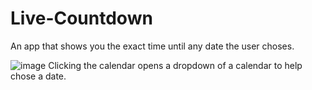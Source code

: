# Live-Countdown
An app that shows you the exact time until any date the user choses.

![image](https://user-images.githubusercontent.com/88985587/142956486-9d979561-971b-4029-a72e-32413e4a88e3.png)
Clicking the calendar opens a dropdown of a calendar to help chose a date.
